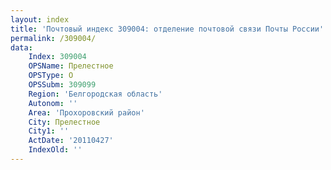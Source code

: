 ```yaml
---
layout: index
title: 'Почтовый индекс 309004: отделение почтовой связи Почты России'
permalink: /309004/
data:
    Index: 309004
    OPSName: Прелестное
    OPSType: О
    OPSSubm: 309099
    Region: 'Белгородская область'
    Autonom: ''
    Area: 'Прохоровский район'
    City: Прелестное
    City1: ''
    ActDate: '20110427'
    IndexOld: ''
---
```

